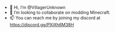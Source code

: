 - 👋 Hi, I’m @VillagerUnknown
- 💞️ I’m looking to collaborate on modding Minecraft.
- 📫 You can reach me by joining my discord at https://discord.gg/PXjXh6M38H

<!---
VillagerUnknown/VillagerUnknown is a ✨ special ✨ repository because its `README.md` (this file) appears on your GitHub profile.
You can click the Preview link to take a look at your changes.
--->
